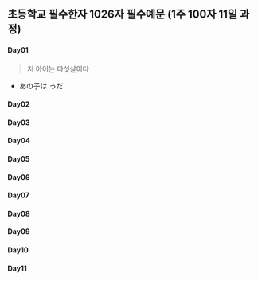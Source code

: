## 초등학교 필수한자 1026자 필수예문 (1주 100자 11일 과정)

#### Day01
> 저 아이는 다섯살이다
* あの子は っだ　
#### Day02
#### Day03
#### Day04
#### Day05
#### Day06
#### Day07
#### Day08
#### Day09
#### Day10
#### Day11


